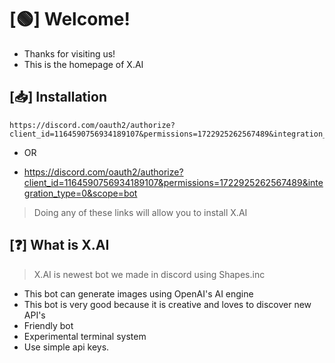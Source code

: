 # [🟢] Welcome!
- Thanks for visiting us!
- This is the homepage of X.AI


## [📥] Installation
```
https://discord.com/oauth2/authorize?client_id=1164590756934189107&permissions=1722925262567489&integration_type=0&scope=bot
```
- OR

- https://discord.com/oauth2/authorize?client_id=1164590756934189107&permissions=1722925262567489&integration_type=0&scope=bot

> Doing any of these links will allow  you to install X.AI


## [❓] What is X.AI
> X.AI is newest bot we made in discord using Shapes.inc
- This bot can generate images using OpenAI's AI engine
- This bot is very good because it is creative and loves to discover new API's
- Friendly bot
- Experimental terminal system
- Use simple api keys.
